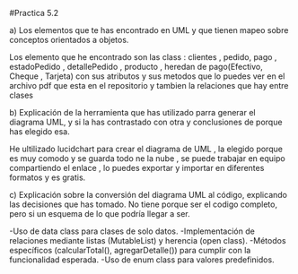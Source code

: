 #Practica 5.2

a) Los elementos que te has encontrado en UML y que tienen mapeo sobre conceptos orientados a objetos.

Los elemento que he encontrado son las class : clientes , pedido, pago , estadoPedido , detallePedido , producto , heredan de pago(Efectivo, Cheque , Tarjeta) con sus atributos y sus metodos 
que lo puedes ver en el archivo pdf que esta en el repositorio y tambien la relaciones que hay entre clases

b) Explicación de la herramienta que has utilizado parra generar el diagrama UML, y si la has contrastado con otra y conclusiones de porque has elegido esa.

He ultilizado lucidchart  para crear el diagrama de UML , la elegido porque es muy comodo y se guarda todo ne la nube , se puede trabajar en equipo compartiendo el enlace , lo puedes exportar 
y importar en diferentes formatos y es gratis.

c) Explicación sobre la conversión del diagrama UML al código, explicando las decisiones que has tomado. No tiene porque ser el codigo completo, pero si un esquema de lo que podría llegar a ser. 

-Uso de data class para clases de solo datos.
-Implementación de relaciones mediante listas (MutableList) y herencia (open class).
-Métodos específicos (calcularTotal(), agregarDetalle()) para cumplir con la funcionalidad esperada.
-Uso de enum class para valores predefinidos.





